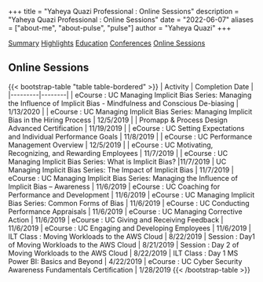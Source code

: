 +++
title = "Yaheya Quazi Professional : Online Sessions"
description = "Yaheya Quazi Professional : Online Sessions"
date = "2022-06-07"
aliases = ["about-me", "about-pulse", "pulse"]
author = "Yaheya Quazi"
+++

<a href="/yaheya/" class="btn btn-info" role="button">Summary</a> <a href="/highlights/" class="btn btn-success" role="button">Highlights</a> <a href="/education/" class="btn btn-warning" role="button">Education</a> <a href="/conferences/" class="btn btn-secondary" role="button">Conferences</a> <a href="/onlinesessions/" class="btn btn-danger.disabled" role="button">Online Sessions</a>

## Online Sessions

{{< bootstrap-table "table table-bordered" >}}
| Activity | Completion Date |
|---------|--------|
| eCourse : UC Managing Implicit Bias Series: Managing the Influence of Implicit Bias - Mindfulness and Conscious De-biasing     | 1/13/2020   |
| eCourse : UC Managing Implicit Bias Series: Managing Implicit Bias in the Hiring Process     | 12/5/2019   |
| Promapp & Process Design Advanced Certification | 11/19/2019  |
| eCourse : UC Setting Expectations and Individual Performance Goals | 11/8/2019  |
| eCourse : UC Performance Management Overview | 12/5/2019  |
| eCourse : UC Motivating, Recognizing, and Rewarding Employees | 11/7/2019 |
| eCourse : UC Managing Implicit Bias Series: What is Implicit Bias? |11/7/2019
| UC Managing Implicit Bias Series: The Impact of Implicit Bias | 11/7/2019
| eCourse : UC Managing Implicit Bias Series: Managing the Influence of Implicit Bias – Awareness | 11/6/2019
| eCourse : UC Coaching for Performance and Development | 11/6/2019
| eCourse : UC Managing Implicit Bias Series: Common Forms of Bias | 11/6/2019
| eCourse : UC Conducting Performance Appraisals | 11/6/2019
| eCourse : UC Managing Corrective Action | 11/6/2019
| eCourse : UC Giving and Receiving Feedback | 11/6/2019
| eCourse : UC Engaging and Developing Employees | 11/6/2019
| ILT Class : Moving Workloads to the AWS Cloud | 8/22/2019
| Session : Day1 of Moving Workloads to the AWS Cloud | 8/21/2019
| Session : Day 2 of Moving Workloads to the AWS Cloud | 8/22/2019
| ILT Class : Day 1 MS Power BI: Basics and Beyond | 4/22/2019
| eCourse : UC Cyber Security Awareness Fundamentals Certification | 1/28/2019
{{< /bootstrap-table >}}